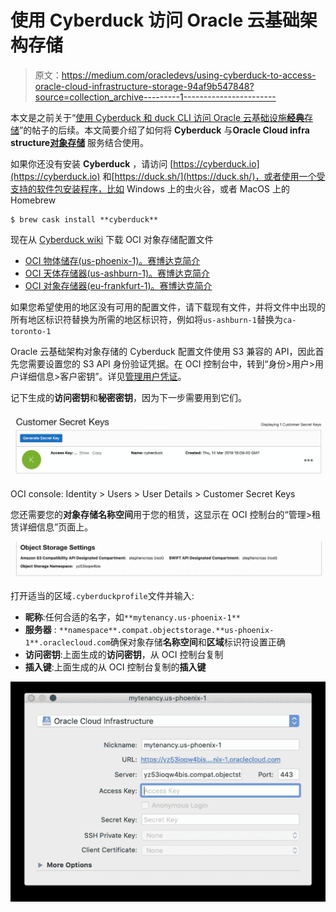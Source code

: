 # 使用 Cyberduck 访问 Oracle 云基础架构存储

> 原文：<https://medium.com/oracledevs/using-cyberduck-to-access-oracle-cloud-infrastructure-storage-94af9b547848?source=collection_archive---------1----------------------->

本文是之前关于“[使用 Cyberduck 和 duck CLI 访问 Oracle 云基础设施**经典**存储](/oracledevs/using-cyberduck-and-duck-cli-to-access-oracle-cloud-infrastructure-classic-storage-edfeb04c82c4)”的帖子的后续。本文简要介绍了如何将 **Cyberduck** 与**Oracle Cloud infra structure**[**对象存储**](https://cloud.oracle.com/infrastructure/storage/object-storage/features) 服务结合使用。

如果你还没有安装 **Cyberduck** ，请访问 [https://cyberduck.io](https://cyberduck.io) 和[https://duck.sh/](https://duck.sh/)，或者使用一个受支持的软件包安装程序，比如 Windows 上的虫火谷，或者 MacOS 上的 Homebrew

```
$ brew cask install **cyberduck**
```

现在从 [Cyberduck wiki](https://docs.cyberduck.io/protocols/s3/oracle_cloud/) 下载 OCI 对象存储配置文件

*   [OCI 物体储存(us-phoenix-1)。赛博达克简介](https://svn.cyberduck.io/trunk/profiles/OCI%20Object%20Storage%20(us-phoenix-1).cyberduckprofile)
*   [OCI 天体存储器(us-ashburn-1)。赛博达克简介](https://svn.cyberduck.io/trunk/profiles/OCI%20Object%20Storage%20(us-ashburn-1).cyberduckprofile)
*   [OCI 对象存储器(eu-frankfurt-1)。赛博达克简介](https://svn.cyberduck.io/trunk/profiles/OCI%20Object%20Storage%20(eu-frankfurt-1).cyberduckprofile)

如果您希望使用的地区没有可用的配置文件，请下载现有文件，并将文件中出现的所有地区标识符替换为所需的地区标识符，例如将`us-ashburn-1`替换为`ca-toronto-1`

Oracle 云基础架构对象存储的 Cyberduck 配置文件使用 S3 兼容的 API，因此首先您需要设置您的 S3 API 身份验证凭据。在 OCI 控制台中，转到“身份>用户>用户详细信息>客户密钥”。详见[管理用户凭证](https://docs.us-phoenix-1.oraclecloud.com/Content/Identity/Tasks/managingcredentials.htm#s3)。

记下生成的**访问密钥**和**秘密密钥**，因为下一步需要用到它们。

![](img/117df9e4e96cbc8b33276afe4385a29b.png)

OCI console: Identity > Users > User Details > Customer Secret Keys

您还需要您的**对象存储名称空间**用于您的租赁，这显示在 OCI 控制台的“管理>租赁详细信息”页面上。

![](img/3cfa663d119f1c20d0360a012596935c.png)

打开适当的区域`.cyberduckprofile`文件并输入:

*   **昵称**:任何合适的名字，如`**mytenancy.us-phoenix-1**`
*   **服务器** : `**namespace**.compat.objectstorage.**us-phoenix-1**.oraclecloud.com`确保对象存储**名称空间**和**区域**标识符设置正确
*   **访问密钥**:上面生成的**访问密钥**，从 OCI 控制台复制
*   **插入键**:上面生成的从 OCI 控制台复制的**插入键**

![](img/5c3e36f0177bb583bfacbe0b3d4368d2.png)